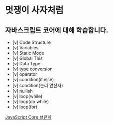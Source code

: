 # 멋쟁이 사자처럼

## 자바스크립트 코어에 대해 학습합니다.

- [v] Code Structure
- [v] Variables
- [v] Static Mode
- [v] Global This
- [v] Data Type
- [v] type conversion
- [v] operator
- [v] condition(if,else)
- [v] condition(논리 연산자)
- [v] nullish
- [v] loop(while)
- [v] loop(do while)
- [v] loop(for)

[JavaScript Core 브랜치](http://www.naver.com)
